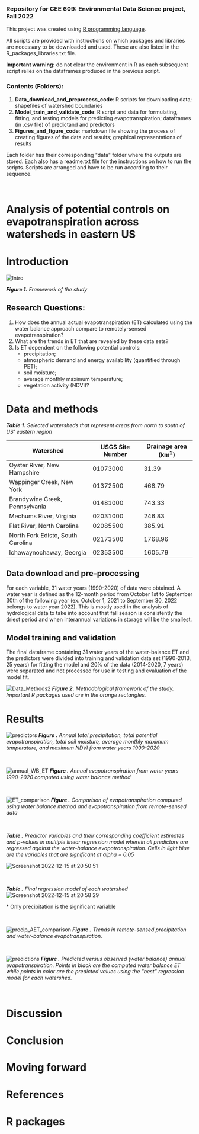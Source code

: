 ### Repository for CEE 609: Environmental Data Science project, Fall 2022

This project was created using [R programming language](https://www.r-project.org/).

All scripts are provided with instructions on which packages and libraries are necessary to be downloaded and used. These are also listed in the R_packages_libraries.txt file.

**Important warning:** do not clear the environment in R as each subsequent script relies on the dataframes produced in the previous script.


### Contents (Folders):

1. **Data_download_and_preprocess_code**: R scripts for downloading data; shapefiles of watershed boundaries
2. **Model_train_and_validate_code**: R script and data for formulating, fitting, and testing models for predicting evapotranspiration; dataframes (in .csv file) of predictand and predictors
3. **Figures_and_figure_code**: markdown file showing the process of creating figures of the data and results; graphical representations of results

Each folder has their corresponding "data" folder where the outputs are stored. Each also has a readme.txt file for the instructions on how to run the scripts. Scripts are arranged and have to be run according to their sequence.

&nbsp;

# Analysis of potential controls on evapotranspiration across watersheds in eastern US

# Introduction

![Intro](https://user-images.githubusercontent.com/95758941/207928238-02a77db6-31ab-4d58-8436-7121d1437a2a.png)

_**Figure 1.** Framework of the study_



## Research Questions:

1. How does the annual actual evapotranspiration (ET) calculated using the water balance approach compare to remotely-sensed evapotranspiration?
2. What are the trends in ET that are revealed by these data sets?
3. Is ET dependent on the following potential controls: 
    - precipitation;
    - atmospheric demand and energy availability (quantified through PET);
    - soil moisture;
    - average monthly maximum temperature;
    - vegetation activity (NDVI)?


# Data and methods

_**Table 1.** Selected watersheds that represent areas from north to south of US' eastern region_

| Watershed  | USGS Site Number | Drainage area (km<sup>2</sup>) |
| ------------- | ------------- | ------------- |
| Oyster River, New Hampshire  | 01073000  | 31.39  |
| Wappinger Creek, New York  | 01372500  | 468.79  |
| Brandywine Creek, Pennsylvania  | 01481000  |  743.33  |
| Mechums River, Virginia  | 02031000  |  246.83  |
| Flat River, North Carolina  | 02085500  |  385.91  |
| North Fork Edisto, South Carolina  | 02173500  |  1768.96  |
| Ichawaynochaway, Georgia  | 02353500  |  1605.79  |

## Data download and pre-processing

For each variable, 31 water years (1990-2020) of data were obtained. A water year is defined as the 12-month period from October 1st to September 30th of the following year (ex. October 1, 2021 to September 30, 2022 belongs to water year 2022). This is mostly used in the analysis of hydrological data to take into account that fall season is consistently the driest period and when interannual variations in storage will be the smallest. 

## Model training and validation

The final dataframe containing 31 water years of the water-balance ET and the predictors were divided into training and validation data set (1990-2013, 25 years) for fitting the model and 20% of the data (2014-2020, 7 years) were separated and not processed for use in testing and evaluation of the model fit.

![Data_Methods2](https://user-images.githubusercontent.com/95758941/207957835-3d0b4660-fedd-4046-8d24-31f1ef72f52c.png)
_**Figure 2.** Methodological framework of the study. Important R packages used are in the orange rectangles._

# Results

![predictors](https://user-images.githubusercontent.com/95758941/208009974-56da6ee2-ea50-4b7d-8b01-82d5220e4467.png)
_**Figure .** Annual total precipitation, total potential evapotranspiration, total soil moisture, average monthly maximum temperature, and maximum NDVI from water years 1990-2020_

&nbsp;

![annual_WB_ET](https://user-images.githubusercontent.com/95758941/208010232-923119f8-486d-4c04-92d2-fc6dbc3f5e74.png)
_**Figure .** Annual evapotranspiration from water years 1990-2020 computed using water balance method_


&nbsp;

![ET_comparison](https://user-images.githubusercontent.com/95758941/208010476-4a8f8888-03da-452a-af52-ef0ed332883a.png)
_**Figure .** Comparison of evapotranspiration computed using water balance method and evapotranspiration from remote-sensed data_

&nbsp;


_**Table .** Predictor variables and their corresponding coefficient estimates and p-values in multiple linear regression model wherein all predictors are regressed against the water-balance evapotranspiration. Cells in light blue are the variables that are significant at alpha = 0.05_

![Screenshot 2022-12-15 at 20 50 51](https://user-images.githubusercontent.com/95758941/208003548-668b20f4-826d-4b02-b219-b1805fae8a59.png)


&nbsp;

_**Table .** Final regression model of each watershed_
![Screenshot 2022-12-15 at 20 58 29](https://user-images.githubusercontent.com/95758941/208004549-51b71f50-47ab-41a5-a239-398cfd31ab44.png)

\* Only precipitation is the significant variable

&nbsp;

![precip_AET_comparison](https://user-images.githubusercontent.com/95758941/208030702-81b7e757-d825-42cb-b3f7-fc9051ea3f3e.png)
_**Figure .** Trends in remote-sensed precipitation and water-balance evapotranspiration._

&nbsp;

![predictions](https://user-images.githubusercontent.com/95758941/208029377-ead17096-f412-49f8-816b-502226b6bce5.png)
_**Figure .** Predicted versus observed (water balance) annual evapotranspiration. Points in black are the computed water balance ET while points in color are the predicted values using the "best" regression model for each watershed._



&nbsp;

# Discussion

# Conclusion

# Moving forward

# References

# R packages
